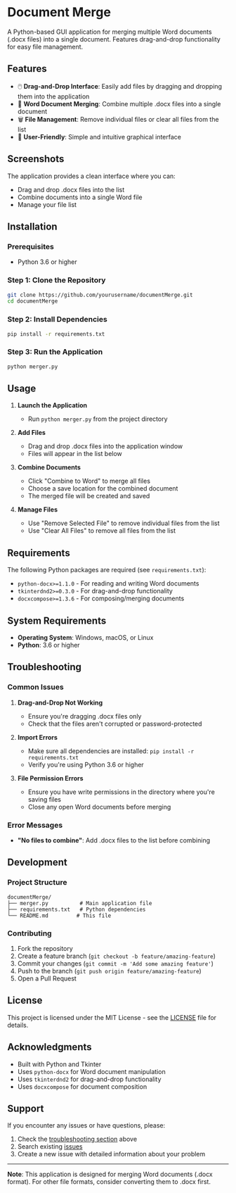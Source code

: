 # Document Merge

A Python-based GUI application for merging multiple Word documents (.docx files) into a single document. Features drag-and-drop functionality for easy file management.

## Features

- 🖱️ **Drag-and-Drop Interface**: Easily add files by dragging and dropping them into the application
- 📄 **Word Document Merging**: Combine multiple .docx files into a single document
- 🗑️ **File Management**: Remove individual files or clear all files from the list
- 🎯 **User-Friendly**: Simple and intuitive graphical interface

## Screenshots

The application provides a clean interface where you can:
- Drag and drop .docx files into the list
- Combine documents into a single Word file
- Manage your file list

## Installation

### Prerequisites

- Python 3.6 or higher

### Step 1: Clone the Repository

```bash
git clone https://github.com/yourusername/documentMerge.git
cd documentMerge
```

### Step 2: Install Dependencies

```bash
pip install -r requirements.txt
```

### Step 3: Run the Application

```bash
python merger.py
```

## Usage

1. **Launch the Application**
   - Run `python merger.py` from the project directory

2. **Add Files**
   - Drag and drop .docx files into the application window
   - Files will appear in the list below

3. **Combine Documents**
   - Click "Combine to Word" to merge all files
   - Choose a save location for the combined document
   - The merged file will be created and saved

4. **Manage Files**
   - Use "Remove Selected File" to remove individual files from the list
   - Use "Clear All Files" to remove all files from the list

## Requirements

The following Python packages are required (see `requirements.txt`):

- `python-docx>=1.1.0` - For reading and writing Word documents
- `tkinterdnd2>=0.3.0` - For drag-and-drop functionality
- `docxcompose>=1.3.6` - For composing/merging documents

## System Requirements

- **Operating System**: Windows, macOS, or Linux
- **Python**: 3.6 or higher

## Troubleshooting

### Common Issues

1. **Drag-and-Drop Not Working**
   - Ensure you're dragging .docx files only
   - Check that the files aren't corrupted or password-protected

2. **Import Errors**
   - Make sure all dependencies are installed: `pip install -r requirements.txt`
   - Verify you're using Python 3.6 or higher

3. **File Permission Errors**
   - Ensure you have write permissions in the directory where you're saving files
   - Close any open Word documents before merging

### Error Messages

- **"No files to combine"**: Add .docx files to the list before combining

## Development

### Project Structure

```
documentMerge/
├── merger.py          # Main application file
├── requirements.txt   # Python dependencies
└── README.md         # This file
```

### Contributing

1. Fork the repository
2. Create a feature branch (`git checkout -b feature/amazing-feature`)
3. Commit your changes (`git commit -m 'Add some amazing feature'`)
4. Push to the branch (`git push origin feature/amazing-feature`)
5. Open a Pull Request

## License

This project is licensed under the MIT License - see the [LICENSE](LICENSE) file for details.

## Acknowledgments

- Built with Python and Tkinter
- Uses `python-docx` for Word document manipulation
- Uses `tkinterdnd2` for drag-and-drop functionality
- Uses `docxcompose` for document composition

## Support

If you encounter any issues or have questions, please:

1. Check the [troubleshooting section](#troubleshooting) above
2. Search existing [issues](https://github.com/yourusername/documentMerge/issues)
3. Create a new issue with detailed information about your problem

---

**Note**: This application is designed for merging Word documents (.docx format). For other file formats, consider converting them to .docx first.

